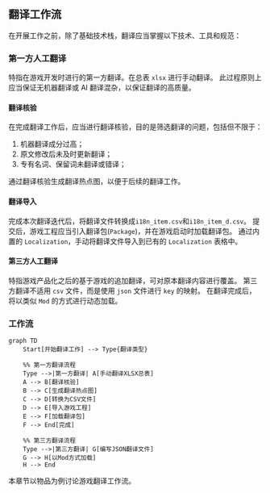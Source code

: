 ## 翻译工作流

在开展工作之前，除了基础技术栈，翻译应当掌握以下技术、工具和规范：

### 第一方人工翻译

特指在游戏开发时进行的第一方翻译。在总表 `xlsx` 进行手动翻译。
此过程原则上应当保证无机器翻译或 AI 翻译混杂，以保证翻译的高质量。

#### 翻译核验

在完成翻译工作后，应当进行翻译核验，目的是筛选翻译的问题，包括但不限于：

1. 机器翻译成分过高；
2. 原文修改后未及时更新翻译；
3. 专有名词、保留词未翻译或错译；

通过翻译核验生成翻译热点图，以便于后续的翻译工作。

#### 翻译导入

完成本次翻译迭代后，将翻译文件转换成`i18n_item.csv`和`i18n_item_d.csv`。
提交后，游戏工程应当引入翻译包(`Package`)，并在游戏启动时加载翻译包。
通过内置的 `Localization`，手动将翻译文件导入到已有的 `Localization` 表格中。

#### 第三方人工翻译

特指游戏产品化之后的基于游戏的追加翻译，可对原本翻译内容进行覆盖。
第三方翻译不适用 `csv` 文件，而是使用 `json` 文件进行 `key` 的映射。
在翻译完成后，将以类似 `Mod` 的方式进行动态加载。

### 工作流

```mermaid
graph TD
    Start[开始翻译工作] --> Type{翻译类型}

    %% 第一方翻译流程
    Type -->|第一方翻译| A[手动翻译XLSX总表]
    A --> B[翻译核验]
    B --> C[生成翻译热点图]
    C --> D[转换为CSV文件]
    D --> E[导入游戏工程]
    E --> F[加载翻译包]
    F --> End[完成]

    %% 第三方翻译流程
    Type -->|第三方翻译| G[编写JSON翻译文件]
    G --> H[以Mod方式加载]
    H --> End
```

本章节以物品为例讨论游戏翻译工作流。

